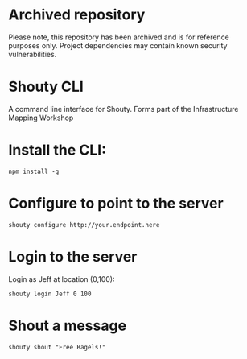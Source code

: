 # Archived repository

Please note, this repository has been archived and is for reference purposes only. Project dependencies may contain known security vulnerabilities.

# Shouty CLI

A command line interface for Shouty.
Forms part of the Infrastructure Mapping Workshop

# Install the CLI:
`npm install -g`

# Configure to point to the server

`shouty configure http://your.endpoint.here`

# Login to the server

Login as Jeff at location (0,100):

`shouty login Jeff 0 100`

# Shout a message
`shouty shout "Free Bagels!"`
